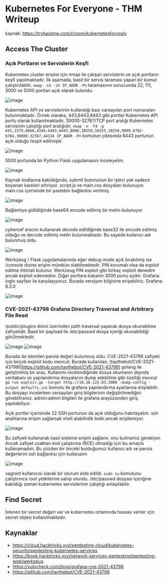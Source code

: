 # Kubernetes For Everyone - THM Writeup
kaynak: https://tryhackme.com/r/room/kubernetesforyouly

## Access The Cluster
### Açık Portların ve Servislerin Keşfi
Kubernetes cluster erişimi için nmap ile çalışan servislerin ve açık portların keşfi yapılmaktadır. İlk aşamada, basit bir servis taraması yapan bir komut çalıştırılabilir. `nmap -sS -sV IP_ADDR -Pn` taramasının sonucunda 22, 111, 3000 ve 5000 portları açık olarak bulundu.

![image](https://github.com/user-attachments/assets/f285fdf9-2f24-4d56-9726-c32ce1cd62d1)

Kubernetes API ve servislerinin kullandığı bazı varsayılan port numaraları bulunmaktadır. Örnek olaraka, 443,6443,8443 gibi portlar Kubernetes API portu olarak kullanılmaktadır, 30000-32767/TCP port aralığı Kubernetes servisinin çalıştığı port aralığıdır.
`nmap -n -T4 -p 443,2379,6666,4194,6443,8443,8080,10250,10255,10256,9099,6782-6784,30000-32767,44134 IP_ADDR -Pn` komutun çıktısında 6443 portunun açık olduğu tespit edilmiştir.

![image](https://github.com/user-attachments/assets/ae126b58-3565-48e0-b8ea-9dee74b0896c)

5000 portunda bir Python Flask uygulamasını inceleyelim. 

![image](https://github.com/user-attachments/assets/fd6d16f4-4369-4aba-8804-63fb92c4411c)

Kaynak kodlarına bakıldığında, submit butonunun bir işlevi yok sadece boyanan kareleri sıfırlıyor. script.js ve main.css dosyaları bulunuyor. main.css içerisinde bir pastebin bağlantısı verilmiş.

![image](https://github.com/user-attachments/assets/933420ca-4b4e-4e4f-99a7-84fc36b3e368)

Bağlantıya gidildiğinde base64 encode edilmiş bir metin bulunuyor

![image](https://github.com/user-attachments/assets/193d99ff-33db-4029-8f8f-387b3a148ada)

cybercef aracını kullanarak decode edildiğinde base32 ile encode edilmiş olduğu ve decode edilmiş metin bulunmaktadır. Bu sayede kullanıcı adı bulunmuş oldu.

![image](https://github.com/user-attachments/assets/a2d5424a-f73d-4064-95db-b85d8e395c3e)

Werkzeug / Flask uygulamalarında eğer debug mode açık bırakılmış ise /console dizine erişim mümkün olabilmektedir. PIN korumalı olsa da exploit edilme ihtimali bulunur. Werkzeug PIN exploit gibi birkaç exploit denedim ancak exploit edemedim. 
Diğer portlara bakalım 3000 portu açıktı. Grafana login sayfası ile karşılaşıyoruz. Burada versiyon bilgisine erişebiliriz. Grafana 8.3.0

![image](https://github.com/user-attachments/assets/c311ff1c-8797-40c3-95b3-153557c31b62)

### CVE-2021-43798 Grafana Directory Traversal and Arbitrary File Read

/public/plugins dizini üzerinden path traversal yaparak dosya okunabilme zafiyetidir. Basit bir payload ile /etc/passwd dosya içeriği okunabildiği görülmektedir. 

![image](https://github.com/user-attachments/assets/7d1d9b47-1ad4-4b02-b1b0-ce33431db8c4)
![image](https://github.com/user-attachments/assets/3ce82ab4-699a-42c4-821a-83ae9adcd341)

Burada da istenilen parola değeri bulunmuş oldu. CVE-2021-43798 zafiyeti için birçok exploit kodu mevcut. Burada kullanılan, (taythebot/CVE-2021-43798)[https://github.com/taythebot/CVE-2021-43798] golang ile geliştirilmiş bir araç. Kullanımı incelendiğinde dosya okumanın dışında veritabanı ve yapılandırma dosyalarını dump edebilme gibi özelliği mevcut
`go run exploit.go -target http://10.10.125.83:3000 -dump-config -output defaults.ini` komutu ile grafana yapılandırma ayarlarına erişilebilir. Bu dosyayı incelerken varsayılan giriş bilgilerinin değiştirilmediğini görebilirsiniz. admin:admin bilgileri ile grafana arayüzünden giriş yapılabiliyor.

Açık portlar içerisinde 22 SSH portunun da açık olduğunu hatırlayalım. ssh anahtarına erişim sağlarsak shell alabilirdik belki ancak erişilemiyor. 

![image](https://github.com/user-attachments/assets/5a126c93-d741-4856-8b4f-d4cf5afe1d32)

Bu zafiyeti kullanarak nasıl sisteme erişim sağlanır, onu bulmamız gerekiyor. Ancak zafiyet uzaktan kod çalıştırma (RCE) olmadığı için bu amaçla kullanamadım. Bu yüzden bir önceki bulduğumuz kullanıcı adı ve parola değerlerini ssh bağlantısı için kullanalım

![image](https://github.com/user-attachments/assets/d8a50a85-0ae6-4a11-8c27-7b3df25da676)

vagrant kullanıcısı olarak bir oturum elde edildi. `sudo su` komutunu çalıştırınca root yetkilerine sahip olundu. /etc/passwd dosyası içeriğine bakıldığı zaman kubernetes servislerinin çalıştığı anlaşılabilir.

## Find Secret
İstenen bir secret değeri var ve kubernetes ortamında hassas veriler için secret objesi kullanılmaktadır.

## Kaynaklar
- https://cloud.hacktricks.xyz/pentesting-cloud/kubernetes-security/pentesting-kubernetes-services
- https://book.hacktricks.xyz/network-services-pentesting/pentesting-web/werkzeug
- https://vulncheck.com/blog/grafana-cve-2021-43798
- https://github.com/taythebot/CVE-2021-43798

